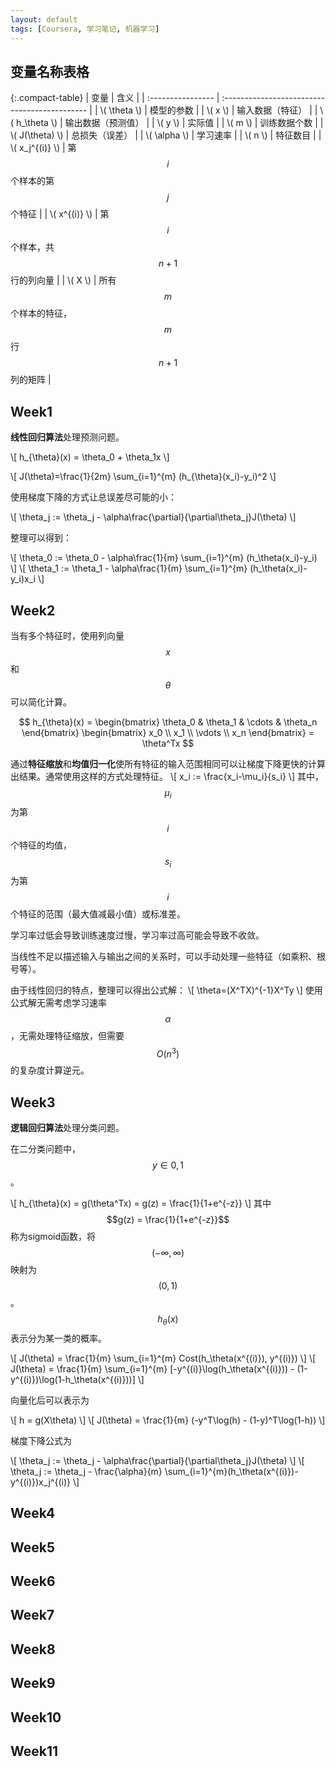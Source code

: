 ```yaml
---
layout: default
tags: [Coursera, 学习笔记, 机器学习]
---
```


## 变量名称表格

{:.compact-table}
| 变量              | 含义                                          |
| :---------------- | :-------------------------------------------- |
| \\( \theta    \\) | 模型的参数                                    |
| \\( x         \\) | 输入数据（特征）                              |
| \\( h_\theta  \\) | 输出数据（预测值）                            |
| \\( y         \\) | 实际值                                        |
| \\( m         \\) | 训练数据个数                                  |
| \\( J(\theta) \\) | 总损失（误差）                                |
| \\( \alpha    \\) | 学习速率                                      |
| \\( n         \\) | 特征数目                                      |
| \\( x_j^{(i)} \\) | 第$$i$$个样本的第$$j$$个特征                  |
| \\( x^{(i)}   \\) | 第$$i$$个样本，共$$n+1$$行的列向量            |
| \\( X         \\) | 所有$$m$$个样本的特征，$$m$$行$$n+1$$列的矩阵 |

## Week1

**线性回归算法**处理预测问题。

\\[ h_{\theta}(x) = \theta_0 + \theta_1x \\]

\\[ J(\theta)=\frac{1}{2m} \sum_{i=1}^{m} (h_{\theta}(x_i)-y_i)^2 \\]

使用梯度下降的方式让总误差尽可能的小：

\\[ \theta_j := \theta_j - \alpha\frac{\partial}{\partial\theta_j}J(\theta) \\]

整理可以得到：

\\[ \theta_0 := \theta_0 - \alpha\frac{1}{m} \sum_{i=1}^{m} (h_\theta(x_i)-y_i) \\]
\\[ \theta_1 := \theta_1 - \alpha\frac{1}{m} \sum_{i=1}^{m} (h_\theta(x_i)-y_i)x_i \\]

## Week2

当有多个特征时，使用列向量$$x$$和$$\theta$$可以简化计算。

$$
h_{\theta}(x)
    = \begin{bmatrix}
        \theta_0 & \theta_1 & \cdots & \theta_n
    \end{bmatrix} \begin{bmatrix}
        x_0 \\
        x_1 \\
        \vdots \\
        x_n
    \end{bmatrix}
    = \theta^Tx
$$

通过**特征缩放**和**均值归一化**使所有特征的输入范围相同可以让梯度下降更快的计算出结果。通常使用这样的方式处理特征。
\\[ x_i := \frac{x_i-\mu_i}{s_i} \\]
其中，$$\mu_i$$为第$$i$$个特征的均值，$$s_i$$为第$$i$$个特征的范围（最大值减最小值）或标准差。

学习率过低会导致训练速度过慢，学习率过高可能会导致不收敛。

当线性不足以描述输入与输出之间的关系时，可以手动处理一些特征（如乘积、根号等）。

由于线性回归的特点，整理可以得出公式解：
\\[ \theta=(X^TX)^{-1}X^Ty \\]
使用公式解无需考虑学习速率$$\alpha$$，无需处理特征缩放，但需要$$O(n^3)$$的复杂度计算逆元。

## Week3

**逻辑回归算法**处理分类问题。

在二分类问题中，$$y \in {0, 1}$$。

\\[ h_{\theta}(x) = g(\theta^Tx) = g(z) = \frac{1}{1+e^{-z}} \\]
其中$$g(z) = \frac{1}{1+e^{-z}}$$称为sigmoid函数，将$$(-\infty,\infty)$$映射为$$(0,1)$$。 $$h_\theta(x)$$表示分为某一类的概率。

\\[ J(\theta) = \frac{1}{m} \sum_{i=1}^{m} Cost(h_\theta(x^{(i)}), y^{(i)}) \\]
\\[ J(\theta) = \frac{1}{m} \sum_{i=1}^{m} [-y^{(i)}\log(h_\theta(x^{(i)})) - (1-y^{(i)})\log(1-h_\theta(x^{(i)}))] \\]

向量化后可以表示为

\\[ h = g(X\theta) \\]
\\[ J(\theta) = \frac{1}{m} (-y^T\log(h) - (1-y)^T\log(1-h)) \\]

梯度下降公式为

\\[ \theta_j := \theta_j - \alpha\frac{\partial}{\partial\theta_j}J(\theta) \\]
\\[ \theta_j := \theta_j - \frac{\alpha}{m} \sum_{i=1}^{m}(h_\theta(x^{(i)})-y^{(i)})x_j^{(i)} \\]

## Week4

## Week5

## Week6

## Week7

## Week8

## Week9

## Week10

## Week11
